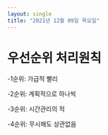 ```yaml
---
layout: single
title: "2021년 12월 09일 목요일"
---
```


# 우선순위 처리원칙

-1순위: 가급적 빨리

-2순위: 계획적으로 하나씩

-3순위: 시간관리의 적

-4순위: 무시해도 상관없음 
